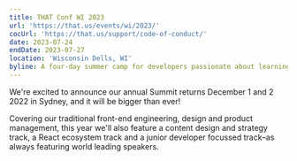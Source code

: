 ```yaml
---
title: THAT Conf WI 2023
url: 'https://that.us/events/wi/2023/'
cocUrl: 'https://that.us/support/code-of-conduct/'
date: 2023-07-24
endDate: 2023-07-27
location: 'Wisconsin Dells, WI'
byline: A four-day summer camp for developers passionate about learning all things mobile, web, cloud, and technology.
---
```

We're excited to announce our annual Summit returns December 1 and 2 2022 in Sydney, and it will be bigger than ever!

Covering our traditional front-end engineering, design and product management, this year we'll also feature a content design and strategy track, a React ecosystem track and a junior developer focussed track–as always featuring world leading speakers.
